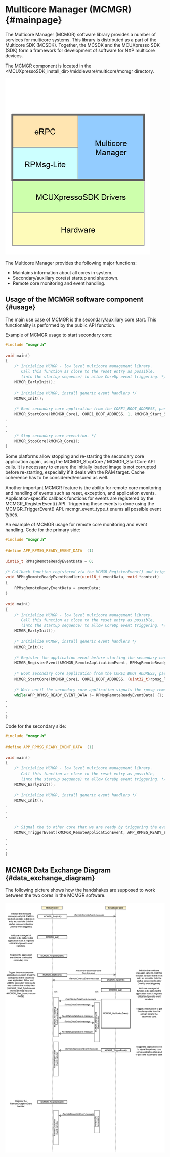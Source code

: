 # Multicore Manager (MCMGR) {#mainpage}

The Multicore Manager (MCMGR) software library provides a number of services for multicore systems. This library is distributed as a part of the Multicore SDK (MCSDK). Together, the MCSDK and the MCUXpresso SDK (SDK) form a framework for development of software for NXP multicore devices.

The MCMGR component is located in the &lt;MCUXpressoSDK_install_dir&gt;/middleware/multicore/mcmgr directory.

![](./doxygen/mcsdk.png)

The Multicore Manager provides the following major functions:

- Maintains information about all cores in system.
- Secondary/auxiliary core(s) startup and shutdown.
- Remote core monitoring and event handling.

## Usage of the MCMGR software component {#usage}

The main use case of MCMGR is the secondary/auxiliary core start. This functionality is performed by the public API function.

Example of MCMGR usage to start secondary core:

```c
#include "mcmgr.h"

void main()
{
    /* Initialize MCMGR - low level multicore management library.
       Call this function as close to the reset entry as possible,
       (into the startup sequence) to allow CoreUp event triggering. */
    MCMGR_EarlyInit();

    /* Initialize MCMGR, install generic event handlers */
    MCMGR_Init();

    /* Boot secondary core application from the CORE1_BOOT_ADDRESS, pass "1" as startup data, starting synchronously. */
    MCMGR_StartCore(kMCMGR_Core1, CORE1_BOOT_ADDRESS, 1, kMCMGR_Start_Synchronous);
.
.
.
    /* Stop secondary core execution. */
    MCMGR_StopCore(kMCMGR_Core1);
}
```

Some platforms allow stopping and re-starting the secondary core application again, using the MCMGR_StopCore / MCMGR_StartCore API calls. It is necessary to ensure the initially loaded image is not corrupted before re-starting, especially if it deals with the RAM target. Cache coherence has to be considered/ensured as well.

Another important MCMGR feature is the ability for remote core monitoring and handling of events such as reset, exception, and application events.
Application-specific callback functions for events are registered by the MCMGR_RegisterEvent() API. Triggering these events is done using the MCMGR_TriggerEvent() API.
mcmgr_event_type_t enums all possible event types.

An example of MCMGR usage for remote core monitoring and event handling.
Code for the primary side:

```c
#include "mcmgr.h"

#define APP_RPMSG_READY_EVENT_DATA  (1)

uint16_t RPMsgRemoteReadyEventData = 0;

/* Callback function registered via the MCMGR_RegisterEvent() and triggered by MCMGR_TriggerEvent() called on the secondary core side */
void RPMsgRemoteReadyEventHandler(uint16_t eventData, void *context)
{
    RPMsgRemoteReadyEventData = eventData;
}

void main()
{
    /* Initialize MCMGR - low level multicore management library.
       Call this function as close to the reset entry as possible,
       (into the startup sequence) to allow CoreUp event triggering. */
    MCMGR_EarlyInit();

    /* Initialize MCMGR, install generic event handlers */
    MCMGR_Init();

    /* Register the application event before starting the secondary core */
    MCMGR_RegisterEvent(kMCMGR_RemoteApplicationEvent, RPMsgRemoteReadyEventHandler, NULL);

    /* Boot secondary core application from the CORE1_BOOT_ADDRESS, pass rpmsg_lite_base address as startup data, starting synchronously. */
    MCMGR_StartCore(kMCMGR_Core1, CORE1_BOOT_ADDRESS, (uint32_t)rpmsg_lite_base, kMCMGR_Start_Synchronous);

    /* Wait until the secondary core application signals the rpmsg remote has been initialized and is ready to communicate. */
    while(APP_RPMSG_READY_EVENT_DATA != RPMsgRemoteReadyEventData) {};
.
.
.
}
```

Code for the secondary side:

```c
#include "mcmgr.h"

#define APP_RPMSG_READY_EVENT_DATA  (1)

void main()
{
    /* Initialize MCMGR - low level multicore management library.
       Call this function as close to the reset entry as possible,
       (into the startup sequence) to allow CoreUp event triggering. */
    MCMGR_EarlyInit();

    /* Initialize MCMGR, install generic event handlers */
    MCMGR_Init();
.
.
.

    /* Signal the to other core that we are ready by triggering the event and passing the APP_RPMSG_READY_EVENT_DATA */
    MCMGR_TriggerEvent(kMCMGR_RemoteApplicationEvent, APP_RPMSG_READY_EVENT_DATA);
.
.
.
}
```

## MCMGR Data Exchange Diagram {#data_exchange_diagram}

The following picture shows how the handshakes are supposed to work between the two cores in the MCMGR software.

![](./doxygen/MCMgrDataExchangeDiagram.png)
